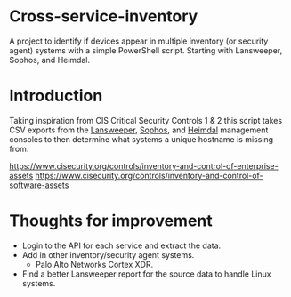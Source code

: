 # Cross-service-inventory
A project to identify if devices appear in multiple inventory (or security agent) systems with a simple PowerShell script. Starting with Lansweeper, Sophos, and Heimdal.

# Introduction
Taking inspiration from CIS Critical Security Controls 1 & 2 this script takes CSV exports from the [Lansweeper](https://www.lansweeper.com/), [Sophos](https://www.sophos.com/), and [Heimdal](https://heimdalsecurity.com/) management consoles to then determine what systems a unique hostname is missing from.

https://www.cisecurity.org/controls/inventory-and-control-of-enterprise-assets
https://www.cisecurity.org/controls/inventory-and-control-of-software-assets

# Thoughts for improvement
* Login to the API for each service and extract the data.
* Add in other inventory/security agent systems.
  * Palo Alto Networks Cortex XDR.
* Find a better Lansweeper report for the source data to handle Linux systems.
